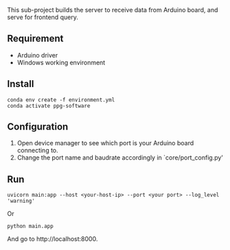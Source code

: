 This sub-project builds the server to receive data from Arduino board, and serve for frontend query.
## Requirement
- Arduino driver
- Windows working environment

## Install
```shell script
conda env create -f environment.yml
conda activate ppg-software
```

## Configuration
1. Open device manager to see which port is your Arduino board connecting to.
2. Change the port name and baudrate accordingly in `core/port_config.py'

## Run
```shell script
uvicorn main:app --host <your-host-ip> --port <your port> --log_level 'warning'
```
Or
```shell script
python main.app
```
And go to http://localhost:8000.
